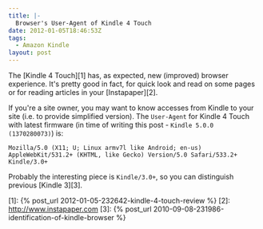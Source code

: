 ```yaml
---
title: |-
  Browser's User-Agent of Kindle 4 Touch
date: 2012-01-05T18:46:53Z
tags:
  - Amazon Kindle
layout: post
---
```

The [Kindle 4 Touch][1] has, as expected, new (improved) browser experience. It's pretty good in fact, for quick look and read on some pages or for reading articles in your [Instapaper][2].

If you're a site owner, you may want to know accesses from Kindle to your site (i.e. to provide simplified version). The `User-Agent` for Kindle 4 Touch with latest firmware (in time of writing this post - `Kindle 5.0.0 (1370280073)`) is:

```text
Mozilla/5.0 (X11; U; Linux armv7l like Android; en-us) AppleWebKit/531.2+ (KHTML, like Gecko) Version/5.0 Safari/533.2+ Kindle/3.0+
```

Probably the interesting piece is `Kindle/3.0+`, so you can distinguish previous [Kindle 3][3].

[1]: {% post_url 2012-01-05-232642-kindle-4-touch-review %}
[2]: http://www.instapaper.com
[3]: {% post_url 2010-09-08-231986-identification-of-kindle-browser %}